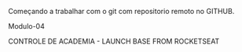 Começando a trabalhar com o git com repositorio remoto no GITHUB.

Modulo-04

CONTROLE DE ACADEMIA - LAUNCH BASE FROM ROCKETSEAT